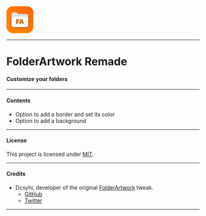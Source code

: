 <img width="70" style="border-radius:10px" src="folderartworkremadeprefs/Resources/icon@3.png">

---
# FolderArtwork Remade
#### Customize your folders
---

#### Contents
- Option to add a border and set its color
- Option to add a background

---

#### License
This project is licensed under [MIT](LICENSE).

---
#### Credits
- Dcsyhi, developer of the original [FolderArtwork](https://repo.twickd.com/get/com.twickd.dcsyhi.folderartwork) tweak.
  - [GitHub](https://github.com/Dcsyhi1998)
  - [Twitter](https://twitter.com/linux_n1)
---